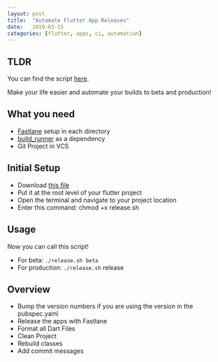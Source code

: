 ```yaml
---
layout: post
title:  "Automate Flutter App Releases"
date:   2019-03-15
categories: [flutter, apps, ci, automation]
---
```


## TLDR

You can find the script [here](https://gist.github.com/AppleEducate/774b36e32d7efa882cca8dd16da6e74c).


<script src="https://gist.github.com/AppleEducate/774b36e32d7efa882cca8dd16da6e74c.js"></script>

Make your life easier and automate your builds to beta and production!

## What you need

- [Fastlane](https://fastlane.tools/) setup in each directory
- [build_runner](https://pub.dartlang.org/packages/build_runner) as a dependency
- Git Project in VCS

## Initial Setup

- Download [this file](https://gist.github.com/AppleEducate/774b36e32d7efa882cca8dd16da6e74c)
- Put it at the root level of your flutter project
- Open the terminal and navigate to your project location
- Enter this command: chmod +x release.sh

## Usage

Now you can call this script!

- For beta: `./release.sh beta`
- For production: `./release.sh` release


## Overview

- Bump the version numbers if you are using the version in the pubspec.yaml
- Release the apps with Fastlane
- Format all Dart Files
- Clean Project
- Rebuild classes
- Add commit messages